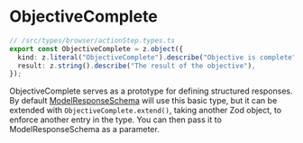 # ObjectiveComplete

```ts
// /src/types/browser/actionStep.types.ts
export const ObjectiveComplete = z.object({
  kind: z.literal("ObjectiveComplete").describe("Objective is complete"),
  result: z.string().describe("The result of the objective"),
});
```

ObjectiveComplete serves as a prototype for defining structured responses. By default [ModelResponseSchema](./modelresponse.html) will use this basic type, but it can be extended with `ObjectiveComplete.extend()`, taking another Zod object, to enforce another entry in the type. You can then pass it to ModelResponseSchema as a parameter.